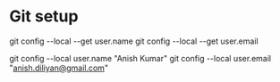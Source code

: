 # Git setup
git config --local --get user.name
git config --local --get user.email 

git config --local user.name "Anish Kumar"
git config --local user.email "anish.diliyan@gmail.com"


